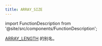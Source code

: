 ```yaml
---
title: ARRAY_SIZE
---
```

import FunctionDescription from '@site/src/components/FunctionDescription';

<FunctionDescription description="引入或更新版本：v1.2.650"/>

[ARRAY_LENGTH](array-length.md) 的别名。